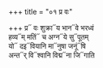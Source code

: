 +++
title = "०१ प्र वः"

+++
प्र᳓ वः शुक्रा᳓य भान᳓वे भरध्वं  
हव्य᳓म् मतिं᳓ च अग्न᳓ये सु᳓पूतम्  
यो᳓ दइ᳓वियानि मा᳓नुषा जनूं᳓षि  
अन्त᳓र् वि᳓श्वानि विद्म᳓ना जि᳓गाति